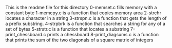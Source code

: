This is the readme file for this directory
0-memset.c fills memory with a constant byte
1-memcpy.c is a function that copies memory area
2-strchr locates a character in a string
3-strspn.c is a function that gets the length of a prefix substring.
4-strpbrk is a function that searches a string for any of a set of bytes
5-strstr.c is a function that locates a substring
7-print_chessboard.c prints a chessboard
8-print_diagsums.c is a function that prints the sum of the two diagonals of a square matrix of integers
